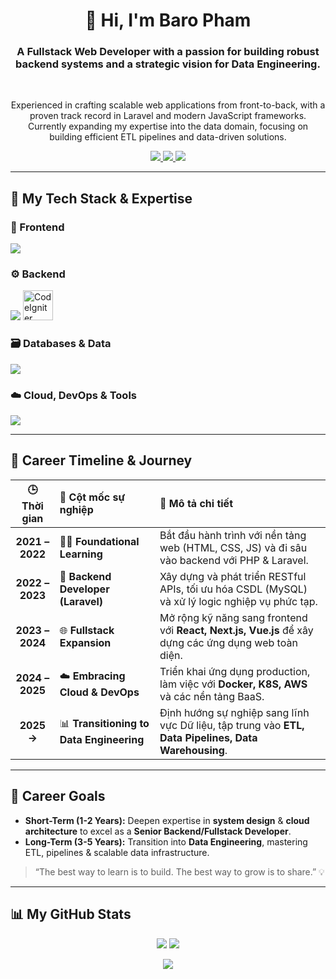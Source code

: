<div align="center">
  
# 👋 Hi, I'm Baro Pham

### A Fullstack Web Developer with a passion for building robust backend systems and a strategic vision for Data Engineering.

<br>

<p>
  Experienced in crafting scalable web applications from front-to-back, with a proven track record in Laravel and modern JavaScript frameworks. Currently expanding my expertise into the data domain, focusing on building efficient ETL pipelines and data-driven solutions.
</p>

<p>
  <a href="https://baro-dev.io.vn" target="_blank">
    <img src="https://img.shields.io/badge/Portfolio-baro--dev.io.vn-blue?style=for-the-badge&logo=icloud" />
  </a>
  <a href="https://www.linkedin.com/in/pbao" target="_blank">
    <img src="https://img.shields.io/badge/LinkedIn-pbao-blue?style=for-the-badge&logo=linkedin" />
  </a>
  <a href="mailto:pbao.business@gmail.com">
    <img src="https://img.shields.io/badge/Email-pbao.business@gmail.com-red?style=for-the-badge&logo=gmail" />
  </a>
</p>

</div>

---

## 🧠 My Tech Stack & Expertise

### 🚀 Frontend
<p>
  <img src="https://skillicons.dev/icons?i=react,nextjs,vue,nuxtjs,angular,html,css,js,ts" />
</p>

### ⚙️ Backend
<p>
  <img src="https://skillicons.dev/icons?i=laravel,express,nodejs,python" />
  <img src="https://cdn.worldvectorlogo.com/logos/codeigniter.svg" height="48" alt="CodeIgniter" />
</p>

### 🗃️ Databases & Data
<p>
  <img src="https://skillicons.dev/icons?i=mysql,postgres,mongodb,supabase,firebase" />
</p>

### ☁️ Cloud, DevOps & Tools
<p>
  <img src="https://skillicons.dev/icons?i=aws,docker,kubernetes,git,postman,vscode" />
</p>

---

## 🧭 Career Timeline & Journey

| 🕒 Thời gian | 🚀 Cột mốc sự nghiệp | 📝 Mô tả chi tiết |
|:---:|:---|:---|
| **2021 – 2022** | 👨‍🎓 **Foundational Learning** | Bắt đầu hành trình với nền tảng web (HTML, CSS, JS) và đi sâu vào backend với PHP & Laravel. |
| **2022 – 2023** | 🧰 **Backend Developer (Laravel)** | Xây dựng và phát triển RESTful APIs, tối ưu hóa CSDL (MySQL) và xử lý logic nghiệp vụ phức tạp. |
| **2023 – 2024** | 🌐 **Fullstack Expansion** | Mở rộng kỹ năng sang frontend với **React, Next.js, Vue.js** để xây dựng các ứng dụng web toàn diện. |
| **2024 – 2025** | ☁️ **Embracing Cloud & DevOps** | Triển khai ứng dụng production, làm việc với **Docker, K8S, AWS** và các nền tảng BaaS. |
| **2025 →** | 📊 **Transitioning to Data Engineering** | Định hướng sự nghiệp sang lĩnh vực Dữ liệu, tập trung vào **ETL, Data Pipelines, Data Warehousing**. |

---

## 🎯 Career Goals

- **Short-Term (1-2 Years):** Deepen expertise in **system design** & **cloud architecture** to excel as a **Senior Backend/Fullstack Developer**.
- **Long-Term (3-5 Years):** Transition into **Data Engineering**, mastering ETL, pipelines & scalable data infrastructure.

> “The best way to learn is to build. The best way to grow is to share.” 💡

---

## 📊 My GitHub Stats

<p align="center">
  <img src="https://github-readme-stats.vercel.app/api?username=pbao9&show_icons=true&theme=tokyonight&cache_seconds=86400" />
  <img src="https://github-readme-streak-stats.herokuapp.com/?user=pbao9&theme=tokyonight&cache_seconds=86400" />
</p>
<p align="center">
  <img src="https://github-readme-stats.vercel.app/api/top-langs/?username=pbao9&layout=compact&theme=tokyonight&cache_seconds=86400" />
</p>
